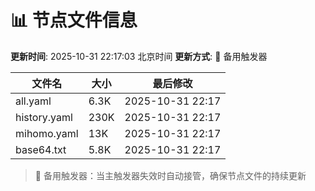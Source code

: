 # 📊 节点文件信息

**更新时间**: 2025-10-31 22:17:03 北京时间
**更新方式**: 🔄 备用触发器

| 文件名 | 大小 | 最后修改 |
|--------|------|----------|
| all.yaml | 6.3K | 2025-10-31 22:17 |
| history.yaml | 230K | 2025-10-31 22:17 |
| mihomo.yaml | 13K | 2025-10-31 22:17 |
| base64.txt | 5.8K | 2025-10-31 22:17 |

> 🔄 备用触发器：当主触发器失效时自动接管，确保节点文件的持续更新
